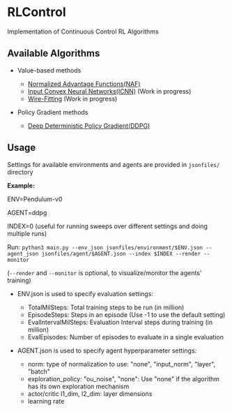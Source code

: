 # RLControl
Implementation of Continuous Control RL Algorithms

## Available Algorithms
* Value-based methods
  * [Normalized Advantage Functions(NAF)](https://arxiv.org/abs/1603.00748)
  * [Input Convex Neural Networks(ICNN)](https://arxiv.org/abs/1609.07152) (Work in progress)
  * [Wire-Fitting](http://www.leemon.com/papers/1993bk3.pdf) (Work in progress)
  
* Policy Gradient methods
  * [Deep Deterministic Policy Gradient(DDPG)](https://arxiv.org/abs/1509.02971)

## Usage
Settings for available environments and agents are provided in `jsonfiles/` directory

**Example:**

ENV=Pendulum-v0

AGENT=ddpg

INDEX=0 (useful for running sweeps over different settings and doing multiple runs)


Run: `python3 main.py --env_json jsonfiles/environment/$ENV.json --agent_json jsonfiles/agent/$AGENT.json --index $INDEX --render --monitor`


(`--render` and `--monitor` is optional, to visualize/monitor the agents' training)

* ENV.json is used to specify evaluation settings:
  * TotalMilSteps: Total training steps to be run (in million)
  * EpisodeSteps: Steps in an episode (Use -1 to use the default setting)
  * EvalIntervalMilSteps: Evaluation Interval steps during training (in million)
  * EvalEpisodes: Number of episodes to evaluate in a single evaluation
  
* AGENT.json is used to specify agent hyperparameter settings: 
  * norm: type of normalization to use: "none", "input_norm", "layer", "batch"
  * exploration_policy: "ou_noise", "none": Use "none" if the algorithm has its own exploration mechanism
  * actor/critic l1_dim, l2_dim: layer dimensions
  * learning rate
  
